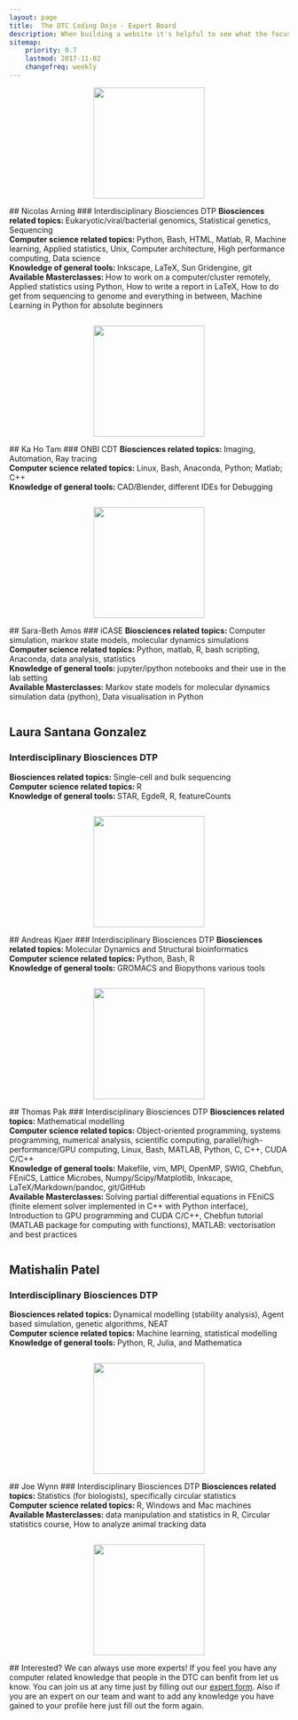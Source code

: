 ```yaml
---
layout: page
title:  The DTC Coding Dojo - Expert Board
description: When building a website it's helpful to see what the focus of your site is. This page is an example of how to show a website's focus.
sitemap:
    priority: 0.7
    lastmod: 2017-11-02
    changefreq: weekly
---
```



<p style="text-align:center;"> <img class="center" height="200" src="{{ "../cvpic.png" | absolute_url }}" alt="" /> </p>
## Nicolas Arning
### Interdisciplinary Biosciences DTP
<b> Biosciences related topics: </b> Eukaryotic/viral/bacterial genomics, Statistical genetics, Sequencing <br>
<b> Computer science related topics: </b> Python, Bash, HTML, Matlab, R, Machine learning, Applied statistics, Unix, Computer architecture, High performance computing, Data science <br>
<b> Knowledge of general tools: </b> Inkscape, LaTeX, Sun Gridengine, git <br>
<b> Available Masterclasses: </b>  How to work on a computer/cluster remotely, Applied statistics using Python, How to write a report in LaTeX, How to do get from sequencing to genome and everything in between, Machine Learning in Python for absolute beginners
<p></p>


<p style="text-align:center;"> <img class="center" src="{{ "../separator.png" | absolute_url }}" alt="" /> </p>


<p style="text-align:center;"> <img class="center" height="200" src="{{ "../ka_ho_tan.png" | absolute_url }}" alt="" /> </p>
## Ka Ho Tam
### ONBI CDT
<b> Biosciences related topics:  </b> Imaging, Automation, Ray tracing <br>
<b> Computer science related topics:  </b> Linux, Bash, Anaconda, Python; Matlab; C++ <br>
<b> Knowledge of general tools: </b> CAD/Blender, different IDEs for Debugging <br>


<p style="text-align:center;"> <img class="center" src="{{ "../separator.png" | absolute_url }}" alt="" /> </p>



<p style="text-align:center;"> <img class="center" height="200" src="{{ "../sara_beth_amos.png" | absolute_url }}" alt="" /> </p>
## Sara-Beth Amos
### iCASE
<b> Biosciences related topics: </b> Computer simulation, markov state models, molecular dynamics simulations <br>
<b> Computer science related topics: </b> Python, matlab, R, bash scripting, Anaconda, data analysis, statistics <br>
<b> Knowledge of general tools: </b> jupyter/ipython notebooks and their use in the lab setting <br>
<b> Available Masterclasses: </b> Markov state models for molecular dynamics simulation data (python), Data visualisation in Python <br>


<p style="text-align:center;"> <img class="center" src="{{ "../separator.png" | absolute_url }}" alt="" /> </p>



## Laura Santana Gonzalez
### Interdisciplinary Biosciences DTP
<b> Biosciences related topics: </b> Single-cell and bulk sequencing <br>
<b> Computer science related topics: </b> R <br>
<b> Knowledge of general tools: </b> STAR, EgdeR, R, featureCounts <br>


<p style="text-align:center;"> <img class="center" src="{{ "../separator.png" | absolute_url }}" alt="" /> </p>


<p style="text-align:center;"> <img class="center" height="200" src="{{ "../andreas_kjaer.png" | absolute_url }}" alt="" /> </p>
## Andreas Kjaer
### Interdisciplinary Biosciences DTP
<b> Biosciences related topics: </b> Molecular Dynamics and Structural bioinformatics <br>
<b> Computer science related topics: </b> Python, Bash, R <br>
<b> Knowledge of general tools: </b> GROMACS and Biopythons various tools <br>



<p style="text-align:center;"> <img class="center" src="{{ "../separator.png" | absolute_url }}" alt="" /> </p>



<p style="text-align:center;"> <img class="center" height="200" src="{{ "../thomas_pak.png" | absolute_url }}" alt="" /> </p>
## Thomas Pak
### Interdisciplinary Biosciences DTP
<b> Biosciences related topics: </b> Mathematical modelling <br>
<b> Computer science related topics: </b> Object-oriented programming, systems programming, numerical analysis, scientific computing, parallel/high-performance/GPU computing, Linux, Bash, MATLAB, Python, C, C++, CUDA C/C++ <br>
<b> Knowledge of general tools: </b> Makefile, vim, MPI,  OpenMP, SWIG, Chebfun, FEniCS, Lattice Microbes, Numpy/Scipy/Matplotlib, Inkscape, LaTeX/Markdown/pandoc, git/GitHub <br>
<b> Available Masterclasses: </b> Solving partial differential equations in FEniCS (finite element solver implemented in C++ with Python interface), Introduction to GPU programming and CUDA C/C++, Chebfun tutorial (MATLAB package for computing with functions), MATLAB: vectorisation and best practices <br>


<p style="text-align:center;"> <img class="center" src="{{ "../separator.png" | absolute_url }}" alt="" /> </p>


## Matishalin Patel
### Interdisciplinary Biosciences DTP
<b> Biosciences related topics: </b> Dynamical modelling (stability analysis), Agent based simulation, genetic algorithms, NEAT <br>
<b> Computer science related topics: </b> Machine learning, statistical modelling <br>
<b> Knowledge of general tools: </b> Python, R, Julia, and Mathematica <br>


<p style="text-align:center;"> <img class="center" src="{{ "../separator.png" | absolute_url }}" alt="" /> </p>

<p style="text-align:center;"> <img class="center" height="200" src="{{ "../joe_wynn.png" | absolute_url }}" alt="" /> </p>
## Joe Wynn
### Interdisciplinary Biosciences DTP 
<b> Biosciences related topics: </b> Statistics (for biologists), specifically circular statistics <br>
<b> Computer science related topics: </b> R, Windows and Mac machines <br>
<b> Available Masterclasses: </b> data manipulation and statistics in R, Circular statistics course, How to analyze animal tracking data

<p style="text-align:center;"> <img class="center" src="{{ "../separator.png" | absolute_url }}" alt="" /> </p>

<p style="text-align:center;"> <img class="center" height="200" src="{{ "../you.png" | absolute_url }}" alt="" /> </p>
## Interested?
We can always use more experts! If you feel you have any computer related knowledge that people in the DTC can benfit from let us know. You can join us at any time just by filling out our <a href="https://goo.gl/forms/UZMi55jxN4lKMzrc2"> expert form</a>. Also if you are an expert on our team and want to add any knowledge you have gained to your profile here just fill out the form again.